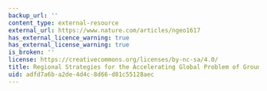 ```yaml
---
backup_url: ''
content_type: external-resource
external_url: https://www.nature.com/articles/ngeo1617
has_external_licence_warning: true
has_external_license_warning: true
is_broken: ''
license: https://creativecommons.org/licenses/by-nc-sa/4.0/
title: Regional Strategies for the Accelerating Global Problem of Groundwater Depletion
uid: adfd7a6b-a2de-4d4c-8d66-d81c55128aec
---
```

